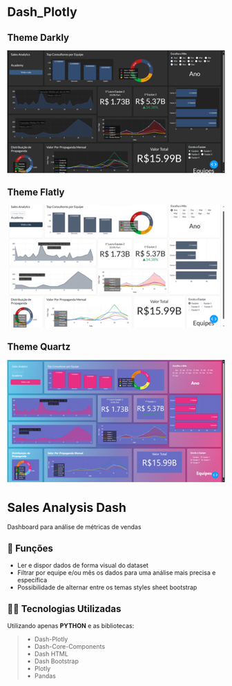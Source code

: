 # Dash_Plotly

## Theme Darkly
![PROJETO SALES_site_dark](https://github.com/rrssouza/Dash_Plotly/blob/main/img/Darkly.png)

## Theme Flatly
![PROJETO SALES_site_dark](https://github.com/rrssouza/Dash_Plotly/blob/main/img/Flatly.png)

## Theme Quartz
![PROJETO SALES_site_dark](https://github.com/rrssouza/Dash_Plotly/blob/main/img/Quartz.png)


# Sales Analysis Dash

Dashboard para análise de métricas de vendas

## 🔧 Funções

- Ler e dispor dados de forma visual do dataset
- Filtrar por equipe e/ou mês os dados para uma análise mais precisa e específica
- Possibilidade de alternar entre os temas styles sheet bootstrap

## 👨‍💻 Tecnologias Utilizadas

Utilizando apenas **PYTHON** e as bibliotecas:
> - Dash-Plotly
> - Dash-Core-Components
> - Dash HTML
> - Dash Bootstrap
> - Plotly
> - Pandas
